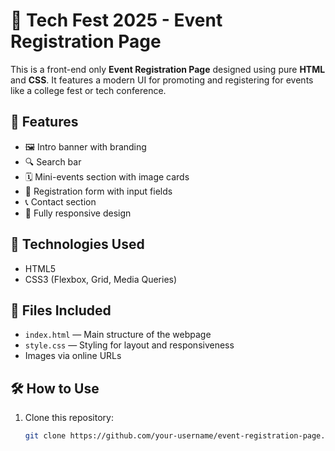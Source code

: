 # 🎉 Tech Fest 2025 - Event Registration Page

This is a front-end only **Event Registration Page** designed using pure **HTML** and **CSS**. It features a modern UI for promoting and registering for events like a college fest or tech conference.

## 📌 Features

- 🖼️ Intro banner with branding
- 🔍 Search bar
- 🗓️ Mini-events section with image cards
- 📝 Registration form with input fields
- 📞 Contact section
- 📱 Fully responsive design

## 🚀 Technologies Used

- HTML5  
- CSS3 (Flexbox, Grid, Media Queries)

## 📁 Files Included

- `index.html` — Main structure of the webpage  
- `style.css` — Styling for layout and responsiveness  
- Images via online URLs


## 🛠️ How to Use

1. Clone this repository:
   ```bash
   git clone https://github.com/your-username/event-registration-page.git
